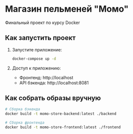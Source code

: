 # Магазин пельменей "Момо"

Финальный проект по курсу Docker

## Как запустить проект

1. Запустите приложение:
   ```bash
   docker-compose up -d
   ```

2. Доступ к приложению:
   - Фронтенд: http://localhost
   - API бэкенда: http://localhost:8081

## Как собрать образы вручную

```bash
# Сборка бэкенда
docker build -t momo-store-backend:latest ./backend

# Сборка фронтенда
docker build -t momo-store-frontend:latest ./frontend
```
